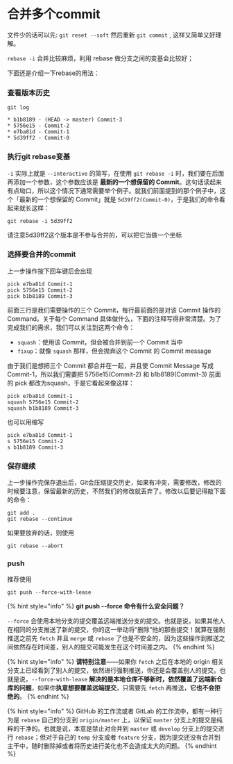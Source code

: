# 合并多个commit

文件少的话可以先: `git reset --soft` 然后重新 `git commit`  , 这样又简单又好理解。

 `rebase -i` 合并比较麻烦，利用 rebase 做分支之间的变基会比较好；

下面还是介绍一下rebase的用法：

### 查看版本历史

```text
git log

* b1b8189 - (HEAD -> master) Commit-3
* 5756e15 - Commit-2
* e7ba81d - Commit-1
* 5d39ff2 - Commit-0
```

### 执行git rebase变基

`-i` 实际上就是 `--interactive` 的简写，在使用 `git rebase -i` 时，我们要在后面再添加一个参数，这个参数应该是 **最新的一个想保留的 Commit**。这句话读起来有点坳口，所以这个情况下通常需要举个例子。就我们前面提到的那个例子中，这个「最新的一个想保留的 Commit」就是 `5d39ff2(Commit-0)`，于是我们的命令看起来就长这样：

```text
git rebase -i 5d39ff2
```

请注意5d39ff2这个版本是不参与合并的，可以把它当做一个坐标

### 选择要合并的commit

上一步操作按下回车键后会出现

```text
pick e7ba81d Commit-1
pick 5756e15 Commit-2
pick b1b8189 Commit-3
```

前面三行是我们需要操作的三个 Commit，每行最前面的是对该 Commit 操作的 Command。关于每个 Command 具体做什么，下面的注释写得非常清楚。为了完成我们的需求，我们可以关注到这两个命令：

* `squash`：使用该 Commit，但会被合并到前一个 Commit 当中
* `fixup`：就像 `squash` 那样，但会抛弃这个 Commit 的 Commit message

由于我们是想把三个 Commit 都合并在一起，并且使 Commit Message 写成 Commit-1，所以我们需要把 5756e15\(Commit-2\) 和 b1b8189\(Commit-3\) 前面的 pick 都改为squash，于是它看起来像这样：

```text
pick e7ba81d Commit-1
squash 5756e15 Commit-2
squash b1b8189 Commit-3
```

也可以用缩写

```text
pick e7ba81d Commit-1
s 5756e15 Commit-2
s b1b8189 Commit-3
```

### 保存继续

上一步操作完保存退出后，Git会压缩提交历史，如果有冲突，需要修改，修改的时候要注意，保留最新的历史，不然我们的修改就丢弃了。修改以后要记得敲下面的命令：

```text
git add .  
git rebase --continue  
```

如果要放弃的话，则使用

```text
git rebase --abort
```

### push

推荐使用

```text
git push --force-with-lease
```

{% hint style="info" %}
**git push --force 命令有什么安全问题？**

`--force` 会使用本地分支的提交覆盖远端推送分支的提交。也就是说，如果其他人在相同的分支推送了新的提交，你的这一举动将“删除”他的那些提交！就算在强制推送之前先 `fetch` 并且 `merge` 或 `rebase` 了也是不安全的，因为这些操作到推送之间依然存在时间差，别人的提交可能发生在这个时间差之内。
{% endhint %}

{% hint style="info" %}
**请特别注意**——如果你 `fetch` 之后在本地的 origin 相关分支上已经看到了别人的提交，依然进行强制推送，你还是会覆盖别人的提交。也就是说，`--force-with-lease` **解决的是本地仓库不够新时，依然覆盖了远端新仓库的问题**，如果你**执意想要覆盖远端提交**，只需要先 `fetch` 再推送，**它也不会拒绝的**。
{% endhint %}

{% hint style="info" %}
GitHub 的工作流或者 GitLab 的工作流中，都有一种行为是 `rebase` 自己的分支到 `origin/master` 上，以保证 `master` 分支上的提交是纯粹的干净的。也就是说，本意是禁止对合并到 `master` 或 `develop` 分支上的提交进行 `rebase`；但对于自己的 `temp` 分支或者 `feature` 分支，因为提交还没有合并到主干中，随时删除掉或者将历史进行美化也不会造成太大的问题。
{% endhint %}

